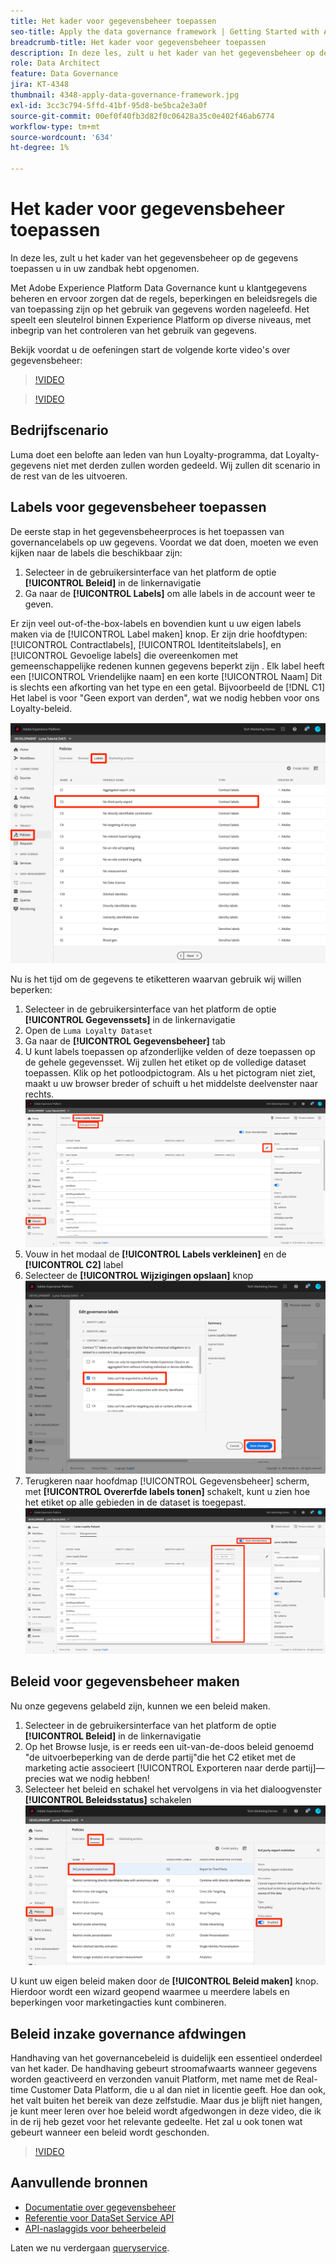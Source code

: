 ```yaml
---
title: Het kader voor gegevensbeheer toepassen
seo-title: Apply the data governance framework | Getting Started with Adobe Experience Platform for Data Architects and Data Engineers
breadcrumb-title: Het kader voor gegevensbeheer toepassen
description: In deze les, zult u het kader van het gegevensbeheer op de gegevens toepassen u in uw zandbak hebt opgenomen.
role: Data Architect
feature: Data Governance
jira: KT-4348
thumbnail: 4348-apply-data-governance-framework.jpg
exl-id: 3cc3c794-5ffd-41bf-95d8-be5bca2e3a0f
source-git-commit: 00ef0f40fb3d82f0c06428a35c0e402f46ab6774
workflow-type: tm+mt
source-wordcount: '634'
ht-degree: 1%

---
```


# Het kader voor gegevensbeheer toepassen

<!--15min-->

In deze les, zult u het kader van het gegevensbeheer op de gegevens toepassen u in uw zandbak hebt opgenomen.

Met Adobe Experience Platform Data Governance kunt u klantgegevens beheren en ervoor zorgen dat de regels, beperkingen en beleidsregels die van toepassing zijn op het gebruik van gegevens worden nageleefd. Het speelt een sleutelrol binnen Experience Platform op diverse niveaus, met inbegrip van het controleren van het gebruik van gegevens.

Bekijk voordat u de oefeningen start de volgende korte video&#39;s over gegevensbeheer:
>[!VIDEO](https://video.tv.adobe.com/v/36653?learn=on)

>[!VIDEO](https://video.tv.adobe.com/v/29708?learn=on)

<!--
## Permissions required

In the [Configure Permissions](configure-permissions.md) lesson, you set up all the access controls required to complete this lesson, specifically:

* Permission items **[!UICONTROL Data Governance]** > **[!UICONTROL Manage Usage Labels]**, **[!UICONTROL Manage Data Usage Policies]** and **[!UICONTROL View Data Usage Policies]**
* Permission items **[!UICONTROL Data Management]** > **[!UICONTROL View Datasets]** and **[!UICONTROL Manage Datasets]**
* Permission item **[!UICONTROL Sandboxes]** > `Luma Tutorial`
* User-role access to the `Luma Tutorial Platform` Product Profile
-->

## Bedrijfscenario

Luma doet een belofte aan leden van hun Loyalty-programma, dat Loyalty-gegevens niet met derden zullen worden gedeeld. Wij zullen dit scenario in de rest van de les uitvoeren.

## Labels voor gegevensbeheer toepassen

De eerste stap in het gegevensbeheerproces is het toepassen van governancelabels op uw gegevens. Voordat we dat doen, moeten we even kijken naar de labels die beschikbaar zijn:

1. Selecteer in de gebruikersinterface van het platform de optie **[!UICONTROL Beleid]** in de linkernavigatie
1. Ga naar de **[!UICONTROL Labels]** om alle labels in de account weer te geven.

Er zijn veel out-of-the-box-labels en bovendien kunt u uw eigen labels maken via de [!UICONTROL Label maken] knop. Er zijn drie hoofdtypen: [!UICONTROL Contractlabels], [!UICONTROL Identiteitslabels], en [!UICONTROL Gevoelige labels] die overeenkomen met gemeenschappelijke redenen kunnen gegevens beperkt zijn . Elk label heeft een [!UICONTROL Vriendelijke naam] en een korte [!UICONTROL Naam] Dit is slechts een afkorting van het type en een getal. Bijvoorbeeld de [!DNL C1] Het label is voor &quot;Geen export van derden&quot;, wat we nodig hebben voor ons Loyalty-beleid.

![Label voor gegevensbeheer](assets/governance-policies.png)

Nu is het tijd om de gegevens te etiketteren waarvan gebruik wij willen beperken:

1. Selecteer in de gebruikersinterface van het platform de optie **[!UICONTROL Gegevenssets]** in de linkernavigatie
1. Open de `Luma Loyalty Dataset`
1. Ga naar de **[!UICONTROL Gegevensbeheer]** tab
1. U kunt labels toepassen op afzonderlijke velden of deze toepassen op de gehele gegevensset. Wij zullen het etiket op de volledige dataset toepassen. Klik op het potloodpictogram. Als u het pictogram niet ziet, maakt u uw browser breder of schuift u het middelste deelvenster naar rechts.
   ![Gegevensbeheer](assets/governance-dataset.png)
1. Vouw in het modaal de **[!UICONTROL Labels verkleinen]** en de **[!UICONTROL C2]** label
1. Selecteer de **[!UICONTROL Wijzigingen opslaan]** knop
   ![Gegevensbeheer](assets/governance-applyLabel.png)
1. Terugkeren naar hoofdmap [!UICONTROL Gegevensbeheer] scherm, met **[!UICONTROL Overerfde labels tonen]** schakelt, kunt u zien hoe het etiket op alle gebieden in de dataset is toegepast.
   ![Gegevensbeheer](assets/governance-labelsAdded.png)


<!--adding extra, unnecessary fields from field groups makes it harder to see which fields really need labels-->
<!--Are there any best practices for applying governance labels-->

## Beleid voor gegevensbeheer maken

Nu onze gegevens gelabeld zijn, kunnen we een beleid maken.

1. Selecteer in de gebruikersinterface van het platform de optie **[!UICONTROL Beleid]** in de linkernavigatie
1. Op het Browse lusje, is er reeds een uit-van-de-doos beleid genoemd &quot;de uitvoerbeperking van de derde partij&quot;die het C2 etiket met de marketing actie associeert [!UICONTROL Exporteren naar derde partij]—precies wat we nodig hebben!
1. Selecteer het beleid en schakel het vervolgens in via het dialoogvenster **[!UICONTROL Beleidsstatus]** schakelen
   ![Gegevensbeheer](assets/governance-enablePolicy.png)

U kunt uw eigen beleid maken door de **[!UICONTROL Beleid maken]** knop. Hierdoor wordt een wizard geopend waarmee u meerdere labels en beperkingen voor marketingacties kunt combineren.

## Beleid inzake governance afdwingen

Handhaving van het governancebeleid is duidelijk een essentieel onderdeel van het kader. De handhaving gebeurt stroomafwaarts wanneer gegevens worden geactiveerd en verzonden vanuit Platform, met name met de Real-time Customer Data Platform, die u al dan niet in licentie geeft. Hoe dan ook, het valt buiten het bereik van deze zelfstudie. Maar dus je blijft niet hangen, je kunt meer leren over hoe beleid wordt afgedwongen in deze video, die ik in de rij heb gezet voor het relevante gedeelte. Het zal u ook tonen wat gebeurt wanneer een beleid wordt geschonden.

>[!VIDEO](https://video.tv.adobe.com/v/33631/?t=151&quality=12&learn=on)


## Aanvullende bronnen

* [Documentatie over gegevensbeheer](https://experienceleague.adobe.com/docs/experience-platform/data-governance/home.html)
* [Referentie voor DataSet Service API](https://www.adobe.io/experience-platform-apis/references/dataset-service/)
* [API-naslaggids voor beheerbeleid](https://www.adobe.io/experience-platform-apis/references/policy-service/)

Laten we nu verdergaan [queryservice](run-queries.md).
